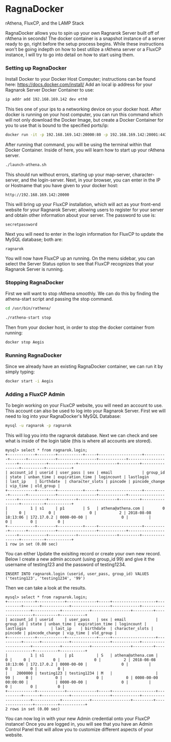 # RagnaDocker
rAthena, FluxCP, and the LAMP Stack

RagnaDocker allows you to spin up your own Ragnarok Server built off of rAthena in seconds!
The docker container is a snapshot instance of a server ready to go, right before the setup process begins.
While these instructions won't be going indepth on how to best utilize a rAthena server or a FluxCP instance, I will try to go into detail on how to start using them.

### Setting up RagnaDocker
Install Docker to your Docker Host Computer; instructions can be found here: https://docs.docker.com/install/
Add an local ip address for your Ragnarok Server Docker Container to use:
	
```bash
ip addr add 192.168.169.142 dev eth0
```
  
  This ties one of your ips to a networking device on your docker host.
After docker is running on your host computer, you can run this command which will not only download the Docker Image, but create a Docker Container for you to use that is bound to the specified ports/ip:
	
```bash
docker run -it -p 192.168.169.142:20000:80 -p 192.168.169.142:20001:443 -p 192.168.169.142:20002:3306 -p 192.168.169.142:20003:5121 -p 192.168.169.142:20004:6121 -p 192.168.169.142:20005:6900 -v ~/Desktop/datastore/:/datastore/ -v ~/Desktop/datastore/etc-apache2/:/datastore/etc/apache2/ -v ~/Desktop/datastore/etc-mysql/:/datastore/etc/mysql/ -v ~/Desktop/datastore/usr-bin-rathena/:/datastore/usr/bin/rathena/ -v ~/Desktop/datastore/var-lib-mysql/:/datastore/var/lib/mysql/ --name Aegis georgegeorgulasiv/tritogeneia
```

After running that command, you will be using the terminal within that Docker Container. Inside of here, you will learn how to start up your rAthena server.
	
```bash
./launch-athena.sh
```

This should run without errors, starting up your map-server, character-server, and the login-server.
Next, in your browser, you can enter in the IP or Hostname that you have given to your docker host:

```
http://192.168.169.142:20000
```

This will bring up your FluxCP installation, which will act as your front-end website for your Ragnarok Server; allowing users to register for your server and obtain other information about your server.
	The password to use is: 
  
```
secretpassword
```

Next you will need to enter in the login information for FluxCP to update the MySQL database; both are:

```
ragnarok
```
	
You will now have FluxCP up an running.
On the menu sidebar, you can select the Server Status option to see that FluxCP recognizes that your Ragnarok Server is running.

### Stopping RagnaDocker
First we will want to stop rAthena smoothly. We can do this by finding the athena-start script and passing the stop command.

```bash
cd /usr/bin/rathena/
```

```bash
./rathena-start stop
```

Then from your docker host, in order to stop the docker container from running:

```bash
docker stop Aegis
```

### Running RagnaDocker
Since we already have an existing RagnaDocker container, we can run it by simply typing:

```bash
docker start -i Aegis
```

### Adding a FluxCP Admin
To begin working on your FluxCP website, you will need an account to use.
This account can also be used to log into your Ragnarok Server.
First we will need to log into your RagnaDocker's MySQL Database:

```bash
mysql -u ragnarok -p ragnarok
```

This will log you into the ragnarok database.
Next we can check and see what is inside of the login table (this is where all accounts are stored).

```
mysql> select * from ragnarok.login;
+------------+--------+-----------+-----+-------------------+----------+-------+------------+-----------------+------------+---------------------+------------+------------+-----------------+---------+----------------+----------+-----------+
| account_id | userid | user_pass | sex | email             | group_id | state | unban_time | expiration_time | logincount | lastlogin           | last_ip    | birthdate  | character_slots | pincode | pincode_change | vip_time | old_group |
+------------+--------+-----------+-----+-------------------+----------+-------+------------+-----------------+------------+---------------------+------------+------------+-----------------+---------+----------------+----------+-----------+
|          1 | s1     | p1        | S   | athena@athena.com |        0 |     0 |          0 |               0 |          2 | 2018-08-08 18:13:06 | 172.17.0.2 | 0000-00-00 |               0 |         |              0 |        0 |         0 |
+------------+--------+-----------+-----+-------------------+----------+-------+------------+-----------------+------------+---------------------+------------+------------+-----------------+---------+----------------+----------+-----------+
1 row in set (0.00 sec)
```

You can either Update the exisiting record or create your own new record.
Below I create a new admin account (using group_id 99) and give it the username of testing123 and the password of testing1234.

```
INSERT INTO ragnarok.login (userid, user_pass, group_id) VALUES ('testing123', 'testing1234', '99')
```

Then we can take a look at the results.

```
mysql> select * from ragnarok.login;
+------------+------------+-------------+-----+-------------------+----------+-------+------------+-----------------+------------+---------------------+------------+------------+-----------------+---------+----------------+----------+-----------+
| account_id | userid     | user_pass   | sex | email             | group_id | state | unban_time | expiration_time | logincount | lastlogin           | last_ip    | birthdate  | character_slots | pincode | pincode_change | vip_time | old_group |
+------------+------------+-------------+-----+-------------------+----------+-------+------------+-----------------+------------+---------------------+------------+------------+-----------------+---------+----------------+----------+-----------+
|          1 | s1         | p1          | S   | athena@athena.com |        0 |     0 |          0 |               0 |          2 | 2018-08-08 18:13:06 | 172.17.0.2 | 0000-00-00 |               0 |         |              0 |        0 |         0 |
|    2000000 | testing123 | testing1234 | M   |                   |       99 |     0 |          0 |               0 |          0 | 0000-00-00 00:00:00 |            | 0000-00-00 |               0 |         |              0 |        0 |         0 |
+------------+------------+-------------+-----+-------------------+----------+-------+------------+-----------------+------------+---------------------+------------+------------+-----------------+---------+----------------+----------+-----------+
2 rows in set (0.00 sec)
```

You can now log in with your new Admin credential onto your FluxCP instance!
Once you are logged in, you will see that you have an Admin Control Panel that will allow you to customize different aspects of your website.

